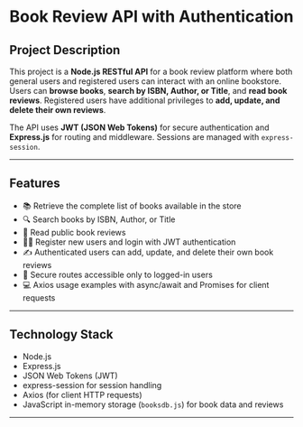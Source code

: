 # Book Review API with Authentication

## Project Description

This project is a **Node.js RESTful API** for a book review platform where both general users and registered users can interact with an online bookstore. Users can **browse books**, **search by ISBN, Author, or Title**, and **read book reviews**. Registered users have additional privileges to **add, update, and delete their own reviews**.

The API uses **JWT (JSON Web Tokens)** for secure authentication and **Express.js** for routing and middleware. Sessions are managed with `express-session`.

---

## Features

- 📚 Retrieve the complete list of books available in the store  
- 🔍 Search books by ISBN, Author, or Title  
- 📝 Read public book reviews  
- 🧑‍💻 Register new users and login with JWT authentication  
- ✍️ Authenticated users can add, update, and delete their own book reviews  
- 🔐 Secure routes accessible only to logged-in users  
- 💻 Axios usage examples with async/await and Promises for client requests

---

## Technology Stack

- Node.js  
- Express.js  
- JSON Web Tokens (JWT)  
- express-session for session handling  
- Axios (for client HTTP requests)  
- JavaScript in-memory storage (`booksdb.js`) for book data and reviews

---

